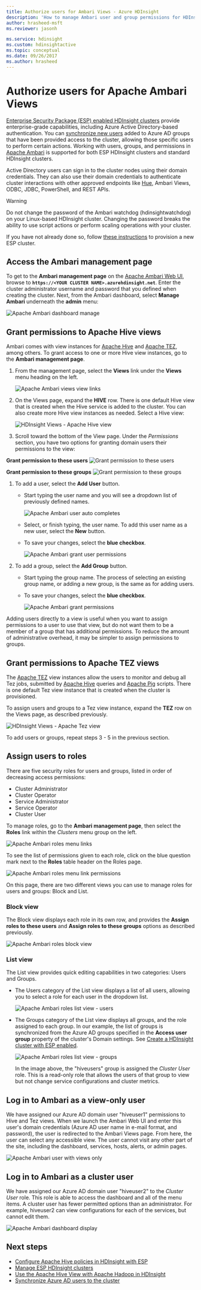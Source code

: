 ```yaml
---
title: Authorize users for Ambari Views - Azure HDInsight 
description: 'How to manage Ambari user and group permissions for HDInsight clusters with ESP enabled.'
author: hrasheed-msft
ms.reviewer: jasonh

ms.service: hdinsight
ms.custom: hdinsightactive
ms.topic: conceptual
ms.date: 09/26/2017
ms.author: hrasheed
---
```


# Authorize users for Apache Ambari Views

[Enterprise Security Package (ESP) enabled HDInsight clusters](./domain-joined/hdinsight-security-overview.md) provide enterprise-grade capabilities, including Azure Active Directory-based authentication. You can [synchronize new users](hdinsight-sync-aad-users-to-cluster.md) added to Azure AD groups that have been provided access to the cluster, allowing those specific users to perform certain actions. Working with users, groups, and permissions in [Apache Ambari](https://ambari.apache.org/) is supported for both ESP HDInsight clusters and standard HDInsight clusters.

Active Directory users can sign in to the cluster nodes using their domain credentials. They can also use their domain credentials to authenticate cluster interactions with other approved endpoints like [Hue](https://gethue.com/), Ambari Views, ODBC, JDBC, PowerShell, and REST APIs.

> [!WARNING]  
> Do not change the password of the Ambari watchdog (hdinsightwatchdog) on your Linux-based HDInsight cluster. Changing the password breaks the ability to use script actions or perform scaling operations with your cluster.

If you have not already done so, follow [these instructions](./domain-joined/apache-domain-joined-configure.md) to provision a new ESP cluster.

## Access the Ambari management page

To get to the **Ambari management page** on the [Apache Ambari Web UI](hdinsight-hadoop-manage-ambari.md), browse to **`https://<YOUR CLUSTER NAME>.azurehdinsight.net`**. Enter the cluster administrator username and password that you defined when creating the cluster. Next, from the Ambari dashboard, select **Manage Ambari** underneath the **admin** menu:

![Apache Ambari dashboard manage](./media/hdinsight-authorize-users-to-ambari/manage-apache-ambari.png)

## Grant permissions to Apache Hive views

Ambari comes with view instances for [Apache Hive](https://hive.apache.org/) and [Apache TEZ](https://tez.apache.org/), among others. To grant access to one or more Hive view instances, go to the **Ambari management page**.

1. From the management page, select the **Views** link under the **Views** menu heading on the left.

    ![Apache Ambari views view links](./media/hdinsight-authorize-users-to-ambari/apache-ambari-views-link.png)

2. On the Views page, expand the **HIVE** row. There is one default Hive view that is created when the Hive service is added to the cluster. You can also create more Hive view instances as needed. Select a Hive view:

    ![HDInsight Views - Apache Hive view](./media/hdinsight-authorize-users-to-ambari/views-apache-hive-view.png)

3. Scroll toward the bottom of the View page. Under the *Permissions* section, you have two options for granting domain users their permissions to the view:

**Grant permission to these users**
    ![Grant permission to these users](./media/hdinsight-authorize-users-to-ambari/hdi-add-user-to-view.png)

**Grant permission to these groups**
    ![Grant permission to these groups](./media/hdinsight-authorize-users-to-ambari/add-group-to-view-permission.png)

1. To add a user, select the **Add User** button.

   * Start typing the user name and you will see a dropdown list of previously defined names.

     ![Apache Ambari user auto completes](./media/hdinsight-authorize-users-to-ambari/ambari-user-autocomplete.png)

   * Select, or finish typing, the user name. To add this user name as a new user, select the **New** button.

   * To save your changes, select the **blue checkbox**.

     ![Apache Ambari grant user permissions](./media/hdinsight-authorize-users-to-ambari/user-entered-permissions.png)

1. To add a group, select the **Add Group** button.

   * Start typing the group name. The process of selecting an existing group name, or adding a new group, is the same as for adding users.
   * To save your changes, select the **blue checkbox**.

     ![Apache Ambari grant permissions](./media/hdinsight-authorize-users-to-ambari/ambari-group-entered.png)

Adding users directly to a view is useful when you want to assign permissions to a user to use that view, but do not want them to be a member of a group that has additional permissions. To reduce the amount of administrative overhead, it may be simpler to assign permissions to groups.

## Grant permissions to Apache TEZ views

The [Apache TEZ](https://tez.apache.org/) view instances allow the users to monitor and debug all Tez jobs, submitted by [Apache Hive](https://hive.apache.org/) queries and [Apache Pig](https://pig.apache.org/) scripts. There is one default Tez view instance that is created when the cluster is provisioned.

To assign users and groups to a Tez view instance, expand the **TEZ** row on the Views page, as described previously.

![HDInsight Views - Apache Tez view](./media/hdinsight-authorize-users-to-ambari/views-apache-tez-view.png)

To add users or groups, repeat steps 3 - 5 in the previous section.

## Assign users to roles

There are five security roles for users and groups, listed in order of decreasing access permissions:

* Cluster Administrator
* Cluster Operator
* Service Administrator
* Service Operator
* Cluster User

To manage roles, go to the **Ambari management page**, then select the **Roles** link within the *Clusters* menu group on the left.

![Apache Ambari roles menu links](./media/hdinsight-authorize-users-to-ambari/cluster-roles-menu-link.png)

To see the list of permissions given to each role, click on the blue question mark next to the **Roles** table header on the Roles page.

![Apache Ambari roles menu link permissions](./media/hdinsight-authorize-users-to-ambari/roles-menu-permissions.png "Apache Ambari roles menu link permissions")

On this page, there are two different views you can use to manage roles for users and groups: Block and List.

### Block view

The Block view displays each role in its own row, and provides the **Assign roles to these users** and **Assign roles to these groups** options as described previously.

![Apache Ambari roles block view](./media/hdinsight-authorize-users-to-ambari/ambari-roles-block-view.png)

### List view

The List view provides quick editing capabilities in two categories: Users and Groups.

* The Users category of the List view displays a list of all users, allowing you to select a role for each user in the dropdown list.

    ![Apache Ambari roles list view - users](./media/hdinsight-authorize-users-to-ambari/roles-list-view-users.png)

*  The Groups category of the List view displays all groups, and the role assigned to each group. In our example, the list of groups is synchronized from the Azure AD groups specified in the **Access user group** property of the cluster's Domain settings. See [Create a HDInsight cluster with ESP enabled](./domain-joined/apache-domain-joined-configure-using-azure-adds.md#create-a-hdinsight-cluster-with-esp).

    ![Apache Ambari roles list view - groups](./media/hdinsight-authorize-users-to-ambari/roles-list-view-groups.png)

    In the image above, the "hiveusers" group is assigned the *Cluster User* role. This is a read-only role that allows the users of that group to view but not change service configurations and cluster metrics.

## Log in to Ambari as a view-only user

We have assigned our Azure AD domain user "hiveuser1" permissions to Hive and Tez views. When we launch the Ambari Web UI and enter this user's domain credentials (Azure AD user name in e-mail format, and password), the user is redirected to the Ambari Views page. From here, the user can select any accessible view. The user cannot visit any other part of the site, including the dashboard, services, hosts, alerts, or admin pages.

![Apache Ambari user with views only](./media/hdinsight-authorize-users-to-ambari/ambari-user-views-only.png)

## Log in to Ambari as a cluster user

We have assigned our Azure AD domain user "hiveuser2" to the *Cluster User* role. This role is able to access the dashboard and all of the menu items. A cluster user has fewer permitted options than an administrator. For example, hiveuser2 can view configurations for each of the services, but cannot edit them.

![Apache Ambari dashboard display](./media/hdinsight-authorize-users-to-ambari/user-cluster-user-role.png)

## Next steps

* [Configure Apache Hive policies in HDInsight with ESP](./domain-joined/apache-domain-joined-run-hive.md)
* [Manage ESP HDInsight clusters](./domain-joined/apache-domain-joined-manage.md)
* [Use the Apache Hive View with Apache Hadoop in HDInsight](hadoop/apache-hadoop-use-hive-ambari-view.md)
* [Synchronize Azure AD users to the cluster](hdinsight-sync-aad-users-to-cluster.md)

